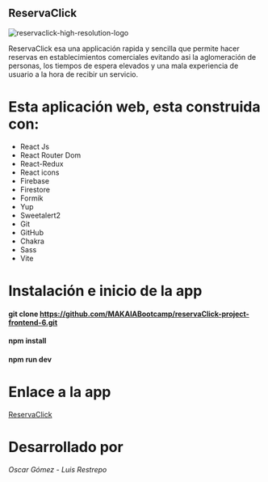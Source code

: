 ## ReservaClick

![reservaclick-high-resolution-logo](https://github.com/MAKAIABootcamp/reservaClick-project-frontend-6/assets/53152158/d5cfd43f-8618-4d2d-b13e-81aad3dc12cd)

ReservaClick esa una applicación rapida y sencilla que permite hacer reservas en establecimientos comerciales evitando asi la aglomeración de personas, los tiempos de espera elevados y una mala experiencia de usuario a la hora de recibir un servicio.

# Esta aplicación web, esta construida con:

- React Js
- React Router Dom
- React-Redux
- React icons
- Firebase
- Firestore
- Formik
- Yup
- Sweetalert2
- Git
- GitHub
- Chakra
- Sass
- Vite

# Instalación e inicio de la app

#### git clone https://github.com/MAKAIABootcamp/reservaClick-project-frontend-6.git
#### npm install
#### npm run dev

# Enlace a la app

[ReservaClick](https://reservaclick-23151.web.app/login)

# Desarrollado por

*Oscar Gómez - Luis Restrepo*
